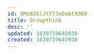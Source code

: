 ```yaml
---
id: OMx82SlJtY73oDa6tXO69
title: Groupthink
desc: ''
updated: 1639759645930
created: 1639759645930
---
```



